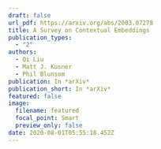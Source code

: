 ```yaml
---
draft: false
url_pdf: https://arxiv.org/abs/2003.07278
title: A Survey on Contextual Embeddings
publication_types:
  - "2"
authors:
  - Qi Liu
  - Matt J. Kusner
  - Phil Blunsom
publication: In *arXiv*
publication_short: In *arXiv*
featured: false
image:
  filename: featured
  focal_point: Smart
  preview_only: false
date: 2020-08-01T05:55:18.452Z
---
```

